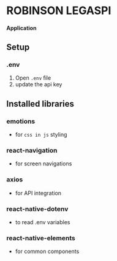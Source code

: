 # ROBINSON LEGASPI
#### Application

## Setup
### .env
 1. Open `.env` file
 2. update the api key
 
## Installed libraries
### emotions
  - for `css in js` styling
   
### react-navigation 
  - for screen navigations
  
### axios
 - for API integration
 
### react-native-dotenv
 - to read .env variables
 
### react-native-elements
 - for common components
 
 
